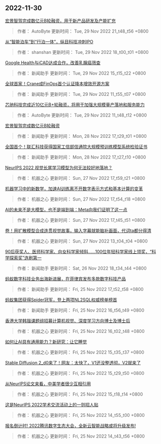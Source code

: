 
## 2022-11-30

 [宏景智驾完成数亿元B轮融资，用于新产品研发及产能扩充](https://www.jiqizhixin.com/articles/2022-11-29-6)

> 作者： AutoByte  更新时间： Tue, 29 Nov 2022 21_t48_t56 +0800

 [从“智能泊车”到“行泊一体”，纵目科技冲刺IPO](https://www.jiqizhixin.com/articles/2022-11-29-5)

> 作者： shanshan  更新时间： Tue, 29 Nov 2022 18_t00_t01 +0800

 [Google Health与iCAD达成合作，改善乳腺癌筛查](https://www.jiqizhixin.com/articles/2022-11-29-4)

> 作者： 新闻助手  更新时间： Tue, 29 Nov 2022 15_t15_t22 +0800

 [全球首家！Crane成FinOps首个认证降本增效开源方案](https://www.jiqizhixin.com/articles/2022-11-29-3)

> 作者： 新闻助手  更新时间： Tue, 29 Nov 2022 11_t55_t07 +0800

 [芯驰科技完成近10亿元B+轮融资，将用于加强大规模量产落地和服务能力](https://www.jiqizhixin.com/articles/2022-11-29-2)

> 作者： AutoByte  更新时间： Tue, 29 Nov 2022 11_t48_t12 +0800

 [宏景智驾完成数亿元B轮融资](https://www.jiqizhixin.com/articles/2022-11-28-2)

> 作者： 新闻助手  更新时间： Mon, 28 Nov 2022 17_t29_t01 +0800

 [全国首个！联汇科技获得国家工信部信通院大规模预训练模型系统检验证书](https://www.jiqizhixin.com/articles/2022-11-28)

> 作者： 新闻助手  更新时间： Mon, 28 Nov 2022 17_t27_t10 +0800

 [NeurIPS 2022   视觉长尾学习模型为何无法较好地落地？](https://www.jiqizhixin.com/articles/2022-11-27-4)

> 作者： 机器之心  更新时间： Sun, 27 Nov 2022 17_t59_t21 +0800

 [机器学习中的新数学，加速AI训练离不开数字表示方式和基本计算的变革](https://www.jiqizhixin.com/articles/2022-11-27-3)

> 作者： 机器之心  更新时间： Sun, 27 Nov 2022 17_t54_t18 +0800

 [AI的未来不是大模型，也不是端到端：Meta向我们证明了这一点](https://www.jiqizhixin.com/articles/2022-11-27-2)

> 作者： 机器之心  更新时间： Sun, 27 Nov 2022 17_t45_t51 +0800

 [卷！用扩散模型合成连贯视觉故事，输入字幕就能脑补画面，代词ta都分得清](https://www.jiqizhixin.com/articles/2022-11-27)

> 作者： 机器之心  更新时间： Sun, 27 Nov 2022 13_t04_t04 +0800

 [90后获奖人、医师科学家、向女科学家倾斜……100位年轻科学家线上领奖，“科学探索奖”连刷第一](https://www.jiqizhixin.com/articles/2022-11-26)

> 作者： 新闻助手  更新时间： Sat, 26 Nov 2022 18_t34_t44 +0800

 [蚂蚁数字科技业务出海新进展，在菲律宾发布多款数字科技产品](https://www.jiqizhixin.com/articles/2022-11-25-15)

> 作者： 新闻助手  更新时间： Fri, 25 Nov 2022 17_t52_t58 +0800

 [蚂蚁集团获得Spider冠军，登上两项NL2SQL权威榜单榜首](https://www.jiqizhixin.com/articles/2022-11-25-14)

> 作者： 新闻助手  更新时间： Fri, 25 Nov 2022 16_t56_t49 +0800

 [香港大学韩锴课题组招募计算机视觉、深度学习方向博士及博士后](https://www.jiqizhixin.com/articles/2022-11-25-13)

> 作者： 机器之心  更新时间： Fri, 25 Nov 2022 16_t02_t48 +0800

 [如何让AI具有通用能力？新研究：让它睡觉](https://www.jiqizhixin.com/articles/2022-11-25-12)

> 作者： 机器之心  更新时间： Fri, 25 Nov 2022 15_t35_t37 +0800

 [Stable Diffusion 2_d0来了！网友：太快了，V1还没整透彻，V2就来了](https://www.jiqizhixin.com/articles/2022-11-25-11)

> 作者： 机器之心  更新时间： Fri, 25 Nov 2022 15_t29_t50 +0800

 [从NeurIPS论文来看，中美学者很少互相引用](https://www.jiqizhixin.com/articles/2022-11-25-8)

> 作者： 机器之心  更新时间： Fri, 25 Nov 2022 15_t18_t14 +0800

 [这是NeurIPS 2022学术交流活动上的一则招人贴](https://www.jiqizhixin.com/articles/2022-11-25-7)

> 作者： 机器之心  更新时间： Fri, 25 Nov 2022 14_t55_t00 +0800

 [报名倒计时! 2022腾讯数字生态大会，全新云智能战略或将升级发布!](https://www.jiqizhixin.com/articles/2022-11-25-6)

> 作者： 机器之心  更新时间： Fri, 25 Nov 2022 14_t43_t56 +0800
